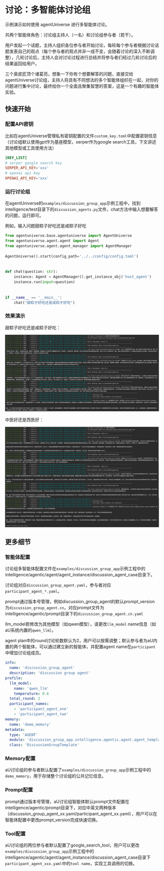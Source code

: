 # 讨论：多智能体讨论组
示例演示如何使用 agentUniverse 进行多智能体讨论。

共两个智能体角色：讨论组主持人（一名）和讨论组参与者（若干）。

用户发起一个话题，主持人组织各位参与者开始讨论，每轮每个参与者根据讨论话题发表自己的观点（每个参与者的观点并非一成不变，会随着讨论的深入不断调整），几轮讨论后，主持人会对讨论过程进行总结并将参与者们经过几轮讨论后的结果返回给用户。

三个臭皮匠顶个诸葛亮，想象一下你有个想要解答的问题，直接交给agentUniverse讨论组，主持人将具有不同想法的多个智能体组织在一起，对你的问题进行集中讨论，最终给你一个全面且聚集智慧的答案，这是一个有趣的智能体实验。

## 快速开始
### 配置API密钥
比如在agentUniverse管理私有密钥配置的文件`custom_key.toml`中配置密钥信息（讨论组默认使用gpt作为基座模型，serper作为google search工具，下文讲述其他模型或工具使用方法）
```toml
[KEY_LIST]
# serper google search key
SERPER_API_KEY='xxx'
# openai api key
OPENAI_API_KEY='xxx'
```

### 运行讨论组
在agentUniverse的`examples/discussion_group_app`示例工程中，找到intelligence/test目录下的`discussion_agents.py`文件，chat方法中输入想要解答的问题，运行即可。

例如，输入问题甜粽子好吃还是咸粽子好吃
```python
from agentuniverse.base.agentuniverse import AgentUniverse
from agentuniverse.agent.agent import Agent
from agentuniverse.agent.agent_manager import AgentManager

AgentUniverse().start(config_path='../../config/config.toml')


def chat(question: str):
    instance: Agent = AgentManager().get_instance_obj('host_agent')
    instance.run(input=question)


if __name__ == '__main__':
    chat("甜粽子好吃还是咸粽子好吃")
```
### 效果演示
甜粽子好吃还是咸粽子好吃：

![演示图片](../../_picture/sweet_or_salted_zongzi.png)

中医好还是西医好：

![演示图片](../../_picture/chinese_or_western_medicine.png)

## 更多细节
### 智能体配置
讨论组多智能体配置文件在`examples/discussion_group_app`示例工程中的intelligence/agentic/agent/agent_instance/discussion_agent_case目录下。

讨论组对应`discussion_group_agent.yaml`，参与者对应`participant_agent_*.yaml`。

prompt通过版本号管理，例如discussion_group_agent的默认prompt_version为`discussion_group_agent.cn`，对应prompt文件为intelligence/agentic/prompt目录下的`discussion_group_agent.cn.yaml`

llm_model若修改为其他模型（如qwen模型），请更改`llm_model` name信息（如aU系统内置的`qwen_llm`）。

agent plan中的round讨论轮数默认为2，用户可以按需调整；默认参与者为aU内置的两个智能体，可以通过建立新的智能体，并配置agent name在`participant`中增加讨论组成员。
```yaml
info:
  name: 'discussion_group_agent'
  description: 'discussion group agent'
profile:
  llm_model:
    name: 'qwen_llm'
    temperature: 0.6
  total_round: 2
  participant_names:
    - 'participant_agent_one'
    - 'participant_agent_two'
memory:
  name: 'demo_memory'
metadata:
  type: 'AGENT'
  module: 'discussion_group_app.intelligence.agentic.agent.agent_template.discussion_group_template'
  class: 'DiscussionGroupTemplate'
```

### Memory配置
aU讨论组的参与者默认配置了`examples/discussion_group_app`示例工程中的`demo_memory`，用于存储整个讨论组的公共记忆信息。

### Prompt配置
prompt通过版本号管理，aU讨论组智能体默认prompt文件配置在intelligence/agentic/prompt目录下，对应中英文两种版本（discussion_group_agent_xx.yaml/participant_agent_xx.yaml），用户可以在智能体配置中更改prompt_version完成快速切换。


### Tool配置
aU讨论组的两位参与者默认配置了google_search_tool，用户可以更改`examples/discussion_group_app`示例工程中的intelligence/agentic/agent/agent_instance/discussion_agent_case目录下`participant_agent_xxx.yaml`中的`tool name`，实现工具调用的切换。
